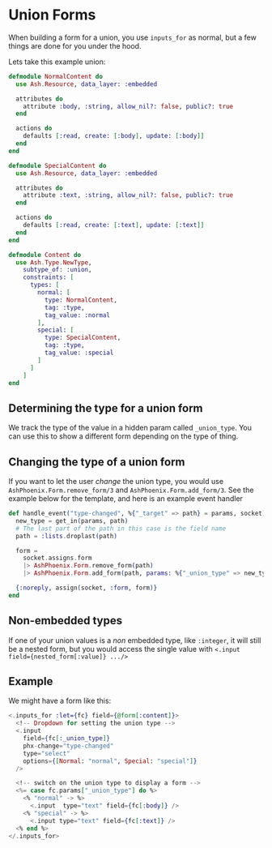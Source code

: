 # Union Forms

When building a form for a union, you use `inputs_for` as normal, but a few things are done for you under the hood.

Lets take this example union:

```elixir
defmodule NormalContent do
  use Ash.Resource, data_layer: :embedded

  attributes do
    attribute :body, :string, allow_nil?: false, public?: true
  end

  actions do
    defaults [:read, create: [:body], update: [:body]]
  end
end

defmodule SpecialContent do
  use Ash.Resource, data_layer: :embedded

  attributes do
    attribute :text, :string, allow_nil?: false, public?: true
  end

  actions do
    defaults [:read, create: [:text], update: [:text]]
  end
end

defmodule Content do
  use Ash.Type.NewType,
    subtype_of: :union,
    constraints: [
      types: [
        normal: [
          type: NormalContent,
          tag: :type,
          tag_value: :normal
        ],
        special: [
          type: SpecialContent,
          tag: :type,
          tag_value: :special
        ]
      ]
    ]
end
```

## Determining the type for a union form

We track the type of the value in a hidden param called `_union_type`. You can use this to show a different form depending on the type of thing.

## Changing the type of a union form

If you want to let the user _change_ the union type, you would use `AshPhoenix.Form.remove_form/3` and `AshPhoenix.Form.add_form/3`. See the example below for the template, and here is an example event handler

```elixir
def handle_event("type-changed", %{"_target" => path} = params, socket) do
  new_type = get_in(params, path)
  # The last part of the path in this case is the field name
  path = :lists.droplast(path)

  form =
    socket.assigns.form
    |> AshPhoenix.Form.remove_form(path)
    |> AshPhoenix.Form.add_form(path, params: %{"_union_type" => new_type})

  {:noreply, assign(socket, :form, form)}
end
```

## Non-embedded types

If one of your union values is a _non_ embedded type, like `:integer`, it will still be a nested form, but you would access the single value with `<.input field={nested_form[:value]} .../>`

## Example

We might have a form like this:

```heex
<.inputs_for :let={fc} field={@form[:content]}>
  <!-- Dropdown for setting the union type -->
  <.input
    field={fc[:_union_type]}
    phx-change="type-changed"
    type="select"
    options={[Normal: "normal", Special: "special"]}
  />

  <!-- switch on the union type to display a form -->
  <%= case fc.params["_union_type"] do %>
    <% "normal" -> %>
      <.input  type="text" field={fc[:body]} />
    <% "special" -> %>
      <.input type="text" field={fc[:text]} />
  <% end %>
</.inputs_for>
```

